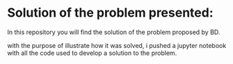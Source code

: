 # Solution of the problem presented:

In this repository you will find the solution of the problem proposed by BD.

with the purpose of illustrate how it was solved, i pushed a jupyter notebook with all the code used to develop a solution to the problem.
